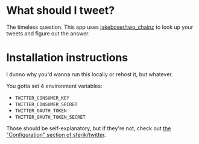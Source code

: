 # What should I tweet?

The timeless question. This app uses [jakeboxer/two_chainz](https://github.com/jakeboxer/two_chainz) to look up your tweets and figure out the answer.

# Installation instructions

I dunno why you'd wanna run this locally or rehost it, but whatever.

You gotta set 4 environment variables:

- `TWITTER_CONSUMER_KEY`
- `TWITTER_CONSUMER_SECRET`
- `TWITTER_OAUTH_TOKEN`
- `TWITTER_OAUTH_TOKEN_SECRET`

Those should be self-explanatory, but if they're not, check out [the "Configuration" section of sferik/twitter](https://github.com/sferik/twitter#configuration).
